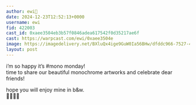 ```yaml
---
author: ewi🫧
date: 2024-12-23T12:52:13+0000
username: ewi
fid: 422003
cast_id: 0xaee3504eb3b57f0846adea617542f0d35217ae6f
cast: https://warpcast.com/ewi/0xaee3504e
image: https://imagedelivery.net/BXluQx4ige9GuW0Ia56BHw/dfddc966-7527-448b-ddcf-884e4ec4f200/original
layout: post
---
```

i’m so happy it’s #mono monday!  
time to share our beautiful monochrome artworks and celebrate dear friends!  
  
hope you will enjoy mine in b&w.   
🥰🫴🖤🤍  

<img src='https://imagedelivery.net/BXluQx4ige9GuW0Ia56BHw/dfddc966-7527-448b-ddcf-884e4ec4f200/original' alt='' referrerpolicy='no-referrer'/>